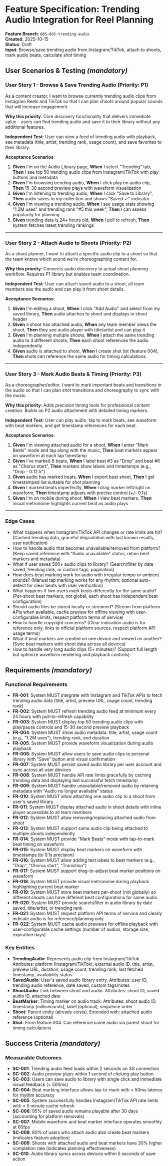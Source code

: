 # Feature Specification: Trending Audio Integration for Reel Planning

**Feature Branch**: `005-005-trending-audio`  
**Created**: 2025-10-15  
**Status**: Draft  
**Input**: Browse/save trending audio from Instagram/TikTok, attach to shoots, mark audio beats, calculate shot timing

## User Scenarios & Testing *(mandatory)*

### User Story 1 - Browse & Save Trending Audio (Priority: P1)

As a content creator, I want to browse currently trending audio clips from Instagram Reels and TikTok so that I can plan shoots around popular sounds that will increase engagement.

**Why this priority**: Core discovery functionality that delivers immediate value - users can find trending audio and save it to their library without any additional features.

**Independent Test**: User can view a feed of trending audio with playback, see metadata (title, artist, trending rank, usage count), and save favorites to their library.

**Acceptance Scenarios**:

1. **Given** I'm on the Audio Library page, **When** I select "Trending" tab, **Then** I see top 50 trending audio clips from Instagram/TikTok with play buttons and metadata
2. **Given** I'm browsing trending audio, **When** I click play on audio clip, **Then** 15-30 second preview plays with waveform visualization
3. **Given** I'm listening to trending audio, **When** I click "Save to Library", **Then** audio saves to my collection and shows "Saved ✓" indicator
4. **Given** I'm viewing a trending audio, **When** I see usage stats showing "1.2M uses" and trending rank "#5 this week", **Then** I can assess popularity for planning
5. **Given** trending data is 24+ hours old, **When** I pull to refresh, **Then** system fetches latest trending rankings

---

### User Story 2 - Attach Audio to Shoots (Priority: P2)

As a shoot planner, I want to attach a specific audio clip to a shoot so that the team knows which sound we're choreographing content for.

**Why this priority**: Connects audio discovery to actual shoot planning workflow. Requires P1 library but enables team coordination.

**Independent Test**: User can attach saved audio to a shoot, all team members see the audio and can play it from shoot details.

**Acceptance Scenarios**:

1. **Given** I'm editing a shoot, **When** I click "Add Audio" and select from my saved library, **Then** audio attaches to shoot and displays in shoot header
2. **Given** a shoot has attached audio, **When** any team member views the shoot, **Then** they see audio player with title/artist and can play it
3. **Given** I'm planning multiple shoots, **When** I attach the same trending audio to 3 different shoots, **Then** each shoot references the audio independently
4. **Given** audio is attached to shoot, **When** I create shot list (feature 004), **Then** shots can reference the same audio for timing calculations

---

### User Story 3 - Mark Audio Beats & Timing (Priority: P3)

As a choreographer/editor, I want to mark important beats and transitions in the audio so that I can plan shot transitions and choreography to sync with the music.

**Why this priority**: Adds precision timing tools for professional content creation. Builds on P2 audio attachment with detailed timing markers.

**Independent Test**: User can play audio, tap to mark beats, see waveform with beat markers, and get timestamp references for each beat.

**Acceptance Scenarios**:

1. **Given** I'm viewing attached audio for a shoot, **When** I enter "Mark Beats" mode and tap along with the music, **Then** beat markers appear on waveform at each tap timestamp
2. **Given** I've marked 8 beats, **When** I label beat #3 as "Drop" and beat #6 as "Chorus start", **Then** markers show labels and timestamps (e.g., "Drop - 0:12.5")
3. **Given** audio has marked beats, **When** I export beat sheet, **Then** I get timestamped list suitable for shot planning
4. **Given** I marked beats imperfectly, **When** I drag marker left/right on waveform, **Then** timestamp adjusts with precise control (+/- 0.1s)
5. **Given** I'm on mobile during shoot, **When** I view beat markers, **Then** visual metronome highlights current beat as audio plays

---

### Edge Cases

- What happens when Instagram/TikTok API changes or rate limits are hit? (Cached trending data, graceful degradation with last known results, user notification)
- How to handle audio that becomes unavailable/removed from platform? (Keep saved reference with "Audio unavailable" status, retain beat markers and metadata)
- What if user saves 500+ audio clips to library? (Search/filter by date saved, trending rank, or custom tags; pagination)
- How does beat marking work for audio with irregular tempo or ambient sounds? (Manual tap marking works for any rhythm; optional auto-detect for clear beats with user verification)
- What happens if two users mark beats differently for the same audio? (Per-shoot beat markers, not global; each shoot has independent beat configuration)
- Should audio files be stored locally or streamed? (Stream from platform APIs when available, cache preview for offline viewing with user-configurable limits, respect platform terms of service)
- How to handle copyright concerns? (Clear indication audio is for reference only, links to official platform sources, respect platform API usage terms)
- What if beat markers are created on one device and viewed on another? (Sync beat markers with shoot data across all devices)
- How to handle very long audio clips (5+ minutes)? (Support full length but optimize waveform rendering and playback controls)

## Requirements *(mandatory)*

### Functional Requirements

- **FR-001**: System MUST integrate with Instagram and TikTok APIs to fetch trending audio data (title, artist, preview URL, usage count, trending rank)
- **FR-002**: System MUST refresh trending audio feed at minimum every 24 hours with pull-to-refresh capability
- **FR-003**: System MUST display top 50 trending audio clips with play/pause controls and 15-30 second preview playback
- **FR-004**: System MUST show audio metadata: title, artist, usage count (e.g., "1.2M uses"), trending rank, and duration
- **FR-005**: System MUST provide waveform visualization during audio playback
- **FR-006**: System MUST allow users to save audio clips to personal library with "Save" button and visual confirmation
- **FR-007**: System MUST persist saved audio library per user account and sync across all user devices
- **FR-008**: System MUST handle API rate limits gracefully by caching trending data and displaying last successful fetch timestamp
- **FR-009**: System MUST handle unavailable/removed audio by retaining metadata with "Audio no longer available" status
- **FR-010**: System MUST allow attaching one audio clip to a shoot from user's saved library
- **FR-011**: System MUST display attached audio in shoot details with inline player accessible to all team members
- **FR-012**: System MUST allow removing/replacing attached audio from shoot
- **FR-013**: System MUST support same audio clip being attached to multiple shoots independently
- **FR-014**: System MUST provide "Mark Beats" mode with tap-to-mark beat timing on waveform
- **FR-015**: System MUST display beat markers on waveform with timestamps (to 0.1s precision)
- **FR-016**: System MUST allow adding text labels to beat markers (e.g., "Drop", "Chorus start", "Transition")
- **FR-017**: System MUST support drag-to-adjust beat marker positions on waveform
- **FR-018**: System MUST provide visual metronome during playback highlighting current beat marker
- **FR-019**: System MUST store beat markers per-shoot (not globally) so different shoots can have different beat configurations for same audio
- **FR-020**: System MUST provide search/filter in audio library by date saved, title/artist, or trending rank
- **FR-021**: System MUST respect platform API terms of service and clearly indicate audio is for reference/planning only
- **FR-022**: System MUST cache audio previews for offline playback with user-configurable cache settings (number of audios, storage size, expiration days)

### Key Entities

- **TrendingAudio**: Represents audio clip from Instagram/TikTok. Attributes: platform (Instagram/TikTok), external audio ID, title, artist, preview URL, duration, usage count, trending rank, last fetched timestamp, availability status
- **SavedAudio**: User's saved audio library entry. Attributes: user ID, trending audio reference, date saved, custom tags/notes
- **ShootAudio**: Link between shoot and audio. Attributes: shoot ID, saved audio ID, attached date
- **BeatMarker**: Timing marker on audio track. Attributes: shoot audio ID, timestamp (milliseconds), label (optional), sequence order
- **Shoot**: Parent entity (already exists). Extended with: attached audio reference (optional)
- **Shot**: From feature 004. Can reference same audio via parent shoot for timing calculations

## Success Criteria *(mandatory)*

### Measurable Outcomes

- **SC-001**: Trending audio feed loads within 2 seconds on 3G connection
- **SC-002**: Audio preview plays within 1 second of clicking play button
- **SC-003**: Users can save audio to library with single click and immediate visual feedback (< 500ms)
- **SC-004**: Beat marking interface allows tap-to-mark with < 50ms latency for rhythm accuracy
- **SC-005**: System successfully handles Instagram/TikTok API rate limits with < 5 minute cache refresh
- **SC-006**: 95% of saved audio remains playable after 30 days (accounting for platform removals)
- **SC-007**: Mobile waveform and beat marker interface operates smoothly at 60fps
- **SC-008**: 80% of users who attach audio also create beat markers (indicates feature adoption)
- **SC-009**: Shoots with attached audio and beat markers have 30% higher completion rate (indicates planning effectiveness)
- **SC-010**: Audio library syncs across devices within 5 seconds of save action

